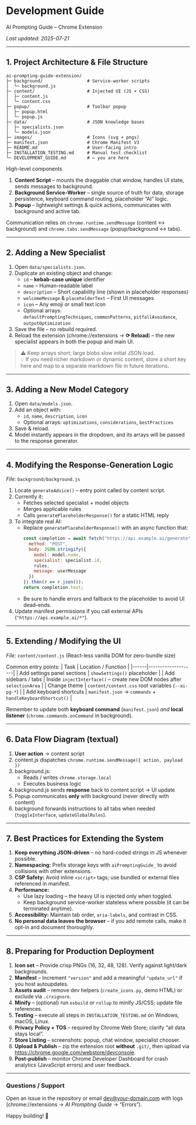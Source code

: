 # Development Guide  
AI Prompting Guide – Chrome Extension

*Last updated: 2025-07-21*

---

## 1. Project Architecture & File Structure

```
ai-prompting-guide-extension/
├─ background/                 # Service-worker scripts
│  └─ background.js
├─ content/                    # Injected UI (JS + CSS)
│  ├─ content.js
│  └─ content.css
├─ popup/                      # Toolbar popup
│  ├─ popup.html
│  └─ popup.js
├─ data/                       # JSON knowledge bases
│  ├─ specialists.json
│  └─ models.json
├─ images/                     # Icons (svg + pngs)
├─ manifest.json               # Chrome Manifest V3
├─ README.md                   # User-facing intro
├─ INSTALLATION_TESTING.md     # Manual test checklist
└─ DEVELOPMENT_GUIDE.md        # ← you are here
```

High-level components  
1. **Content Script** – mounts the draggable chat window, handles UI state, sends messages to background.  
2. **Background Service-Worker** – single source of truth for data, storage persistence, keyboard command routing, placeholder “AI” logic.  
3. **Popup** – lightweight settings & quick actions, communicates with background and active tab.  

Communication relies on `chrome.runtime.sendMessage` (content ↔ background) and `chrome.tabs.sendMessage` (popup/background ↔ tabs).

---

## 2. Adding a New Specialist

1. Open `data/specialists.json`.
2. Duplicate an existing object and change:
   * `id` – **kebab-case unique** identifier  
   * `name` – Human-readable label  
   * `description` – Short capability line (shown in placeholder responses)  
   * `welcomeMessage` & `placeholderText` – First UI messages  
   * `icon` – Any emoji or small text icon  
   * Optional arrays:  
     `defaultPromptingTechniques`, `commonPatterns`, `pitfallAvoidance`, `outputOptimization`
3. Save the file – no rebuild required.  
4. Reload the extension (chrome://extensions → **⟳ Reload**) – the new specialist appears in both the popup and main UI.

> ⚠️  Keep arrays short; large blobs slow initial JSON load.  
> 💡  If you need richer markdown or dynamic content, store a short key here and map to a separate markdown file in future iterations.

---

## 3. Adding a New Model Category

1. Open `data/models.json`.
2. Add an object with:
   * `id`, `name`, `description`, `icon`
   * Optional arrays: `optimizations`, `considerations`, `bestPractices`
3. Save & reload.  
4. Model instantly appears in the dropdown, and its arrays will be passed to the response generator.

---

## 4. Modifying the Response-Generation Logic

*File:* `background/background.js`

1. Locate `generateAdvice()` – entry point called by content script.
2. Currently it:
   * Fetches selected specialist + model objects  
   * Merges applicable rules  
   * Calls `generatePlaceholderResponse()` for a static HTML reply
3. To integrate real AI:
   * Replace `generatePlaceholderResponse()` with an async function that:
     ```js
     const completion = await fetch("https://api.example.ai/generate", {
       method: "POST",
       body: JSON.stringify({
         model: model.name,
         specialist: specialist.id,
         rules,
         message: userMessage
       })
     }).then(r => r.json());
     return completion.text;
     ```
   * Be sure to handle errors and fallback to the placeholder to avoid UI dead-ends.
4. Update manifest permissions if you call external APIs (`"https://api.example.ai/*"`).

---

## 5. Extending / Modifying the UI

*File:* `content/content.js` (React-less vanilla DOM for zero-bundle size)

Common entry points:
| Task | Location / Function |
|------|--------------------|
| Add settings panel sections | `showSettings()` placeholder |
| Add sidebars / tabs | Inside `injectInterface()` – create new DOM nodes after `selectionArea` |
| Change theme | `content/content.css` root variables (`--ai-pg-*`) |
| Add keyboard shortcuts | `manifest.json` → `commands` + `handleKeyboardShortcut()` |

Remember to update both **keyboard command** (`manifest.json`) _and_ **local listener** (`chrome.commands.onCommand` in background).

---

## 6. Data Flow Diagram (textual)

1. **User action** → content script  
2. content.js dispatches `chrome.runtime.sendMessage({ action, payload })`  
3. background.js:
   - Reads / writes `chrome.storage.local`
   - Executes business logic  
4. background.js sends **response** back to content script → UI update  
5. Popup communicates **only** with background (never directly with content)  
6. background forwards instructions to all tabs when needed (`toggleInterface`, `updateGlobalRules`).

---

## 7. Best Practices for Extending the System

1. **Keep everything JSON-driven** – no hard-coded strings in JS whenever possible.  
2. **Namespacing:** Prefix storage keys with `aiPromptingGuide_` to avoid collisions with other extensions.  
3. **CSP Safety:** Avoid inline `<script>` tags; use bundled or external files referenced in manifest.  
4. **Performance:**  
   * Use lazy loading – the heavy UI is injected only when toggled.  
   * Keep background service-worker stateless where possible (it can be terminated anytime).  
5. **Accessibility:** Maintain tab order, `aria-labels`, and contrast in CSS.  
6. **No personal data leaves the browser** – if you add remote calls, make it opt-in and document thoroughly.

---

## 8. Preparing for Production Deployment

1. **Icon set** – Provide crisp PNGs (16, 32, 48, 128). Verify against light/dark backgrounds.  
2. **Manifest** – Increment `"version"` and add a meaningful `"update_url"` if you host autoupdates.  
3. **Assets audit** – remove dev helpers (`create_icons.py`, demo HTML) or exclude via `.crxignore`.  
4. **Minify** – (optional) run `esbuild` or `rollup` to minify JS/CSS; update file references.  
5. **Testing** – execute all steps in `INSTALLATION_TESTING.md` on Windows, macOS, Linux.  
6. **Privacy Policy + TOS** – required by Chrome Web Store; clarify “all data stays local”.  
7. **Store Listing** – screenshots: popup, chat window, specialist chooser.  
8. **Upload & Publish** – zip the extension root **without** `.git/`, then upload via https://chrome.google.com/webstore/devconsole.  
9. **Post-publish** – monitor Chrome Developer Dashboard for crash analytics (JavaScript errors) and user feedback.

---

### Questions / Support

Open an issue in the repository or email dev@your-domain.com with logs (chrome://extensions → *AI Prompting Guide* → “Errors”).

Happy building! 🚀
